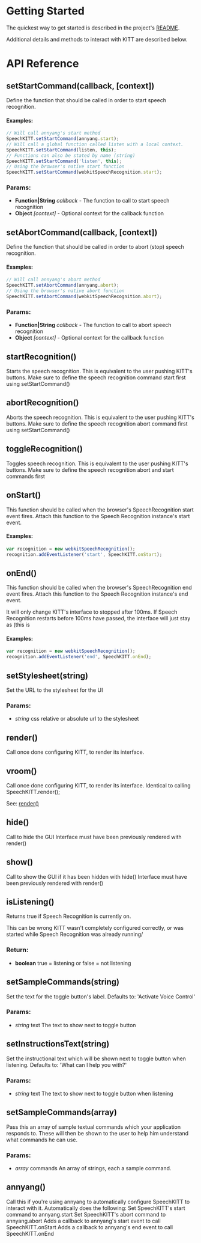 

<!-- Start src/speechkitt.js -->

# Getting Started

The quickest way to get started is described in the project's [README](https://github.com/TalAter/SpeechKITT/blob/master/README.md).

Additional details and methods to interact with KITT are described below.

# API Reference

## setStartCommand(callback, [context])

Define the function that should be called in order to start speech recognition.

#### Examples:
````javascript
// Will call annyang's start method
SpeechKITT.setStartCommand(annyang.start);
// Will call a global function called listen with a local context.
SpeechKITT.setStartCommand(listen, this);
// Functions can also be stated by name (string)
SpeechKITT.setStartCommand('listen', this);
// Using the browser's native start function
SpeechKITT.setStartCommand(webkitSpeechRecognition.start);
````

### Params:

* **Function|String** *callback* - The function to call to start speech recognition
* **Object** *[context]* - Optional context for the callback function

## setAbortCommand(callback, [context])

Define the function that should be called in order to abort (stop) speech recognition.

#### Examples:
````javascript
// Will call annyang's abort method
SpeechKITT.setAbortCommand(annyang.abort);
// Using the browser's native abort function
SpeechKITT.setAbortCommand(webkitSpeechRecognition.abort);
````

### Params:

* **Function|String** *callback* - The function to call to abort speech recognition
* **Object** *[context]* - Optional context for the callback function

## startRecognition()

Starts the speech recognition. This is equivalent to the user pushing KITT's buttons.
Make sure to define the speech recognition command start first using setStartCommand()

## abortRecognition()

Aborts the speech recognition. This is equivalent to the user pushing KITT's buttons.
Make sure to define the speech recognition abort command first using setStartCommand()

## toggleRecognition()

Toggles speech recognition. This is equivalent to the user pushing KITT's buttons.
Make sure to define the speech recognition abort and start commands first

## onStart()

This function should be called when the browser's SpeechRecognition start event fires.
Attach this function to the Speech Recognition instance's start event.

#### Examples:
````javascript
var recognition = new webkitSpeechRecognition();
recognition.addEventListener('start', SpeechKITT.onStart);
````

## onEnd()

This function should be called when the browser's SpeechRecognition end event fires.
Attach this function to the Speech Recognition instance's end event.

It will only change KITT's interface to stopped after 100ms. If Speech Recognition restarts
before 100ms have passed, the interface will just stay as (this is

#### Examples:
````javascript
var recognition = new webkitSpeechRecognition();
recognition.addEventListener('end', SpeechKITT.onEnd);
````

## setStylesheet(string)

Set the URL to the stylesheet for the UI

### Params:

* *string* css relative or absolute url to the stylesheet

## render()

Call once done configuring KITT, to render its interface.

## vroom()

Call once done configuring KITT, to render its interface.
Identical to calling SpeechKITT.render();

See: [render()](#render)

## hide()

Call to hide the GUI
Interface must have been previously rendered with render()

## show()

Call to show the GUI if it has been hidden with hide()
Interface must have been previously rendered with render()

## isListening()

Returns true if Speech Recognition is currently on.

This can be wrong KITT wasn't completely configured correctly, or was started
while Speech Recognition was already running/

### Return:

* **boolean** true = listening or false = not listening

## setSampleCommands(string)

Set the text for the toggle button's label.
Defaults to: 'Activate Voice Control'

### Params:

* *string* text The text to show next to toggle button

## setInstructionsText(string)

Set the instructional text which will be shown next to toggle button when listening.
Defaults to: 'What can I help you with?'

### Params:

* *string* text The text to show next to toggle button when listening

## setSampleCommands(array)

Pass this an array of sample textual commands which your application responds to.
These will then be shown to the user to help him understand what commands he can use.

### Params:

* *array* commands An array of strings, each a sample command.

## annyang()

Call this if you're using annyang to automatically configure SpeechKITT to interact with it.
Automatically does the following:
Set SpeechKITT's start command to annyang.start
Set SpeechKITT's abort command to annyang.abort
Adds a callback to annyang's start event to call SpeechKITT.onStart
Adds a callback to annyang's end   event to call SpeechKITT.onEnd

<!-- End src/speechkitt.js -->

